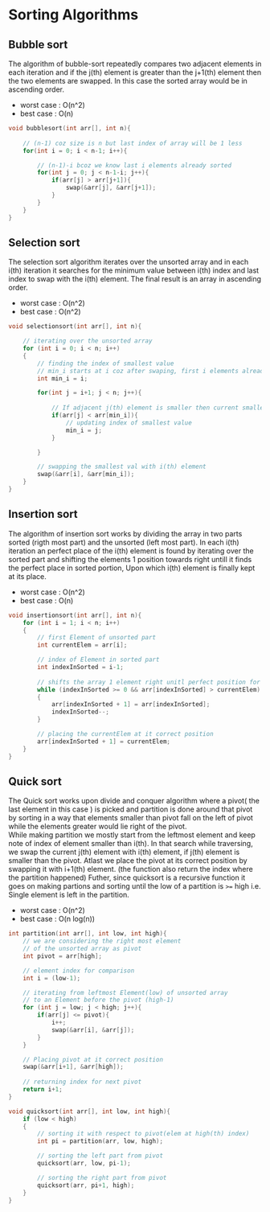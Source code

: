 # Sorting Algorithms

## Bubble sort
The algorithm of bubble-sort  repeatedly compares two adjacent elements in each iteration and if the j(th) element is greater than the j+1(th) element then the two elements are swapped.
In this case the sorted array would be in ascending order.
* worst case : O(n^2)
* best case : O(n)

```c
void bubblesort(int arr[], int n){
    
    // (n-1) coz size is n but last index of array will be 1 less
    for(int i = 0; i < n-1; i++){

        // (n-1)-i bcoz we know last i elements already sorted
        for(int j = 0; j < n-1-i; j++){
            if(arr[j] > arr[j+1]){
                swap(&arr[j], &arr[j+1]);
            }
        }
    }
}
```

## Selection sort
The selection sort algorithm iterates over the unsorted array and in each i(th) iteration it searches for the minimum value between i(th) index and last index to swap with the i(th) element.
The final result is an array in ascending order.

* worst case : O(n^2)
* best case :  O(n^2)

```c
void selectionsort(int arr[], int n){

    // iterating over the unsorted array
    for (int i = 0; i < n; i++)
    {
        // finding the index of smallest value
        // min_i starts at i coz after swaping, first i elements already sorted
        int min_i = i; 

        for(int j = i+1; j < n; j++){
            
            // If adjacent j(th) element is smaller then current smallest
            if(arr[j] < arr[min_i]){
                // updating index of smallest value
                min_i = j; 
            }

        }

        // swapping the smallest val with i(th) element
        swap(&arr[i], &arr[min_i]);
    }
}
```

## Insertion sort
The algorithm of insertion sort works by dividing the array in two parts sorted (rigth most part) and the unsorted (left most part). In each i(th) iteration an perfect place of the i(th) element is found by iterating over the sorted part and shifting the elements 1 position towards right untill it finds the perfect place in sorted portion, Upon which i(th) element is finally kept at its place.

* worst case : O(n^2)
* best case :  O(n)

```c
void insertionsort(int arr[], int n){
    for (int i = 1; i < n; i++)
    {   
        // first Element of unsorted part
        int currentElem = arr[i];

        // index of Element in sorted part
        int indexInSorted = i-1;
        
        // shifts the array 1 element right unitl perfect position for currentElem
        while (indexInSorted >= 0 && arr[indexInSorted] > currentElem)
        {    
            arr[indexInSorted + 1] = arr[indexInSorted];
            indexInSorted--;
        }

        // placing the currentElem at it correct position
        arr[indexInSorted + 1] = currentElem;
    }   
}
```

## Quick sort
The Quick sort works upon divide and conquer algorithm where a pivot( the last element in this case ) is picked and partition is done around that pivot by sorting in a way that elements smaller than pivot fall on the left of pivot while the elements greater would lie right of the pivot.\
While making partition we mostly start from the leftmost element and keep note of index of element smaller than i(th). In that search while traversing, we swap the current j(th) element with i(th) element, if j(th) element is smaller than the pivot. Atlast we place the pivot at its correct position by swapping it with i+1(th) element. (the function also return the index where the partition happened)
Futher, since quicksort is a recursive function it goes on making partions and sorting until the low of a partition is `>=` high i.e. Single element is left in the partition.

* worst case : O(n^2)
* best case : O(n log(n))

```c
int partition(int arr[], int low, int high){
    // we are considering the right most element
    // of the unsorted array as pivot
    int pivot = arr[high];

    // element index for comparison
    int i = (low-1);

    // iterating from leftmost Element(low) of unsorted array
    // to an Element before the pivot (high-1)
    for (int j = low; j < high; j++){
        if(arr[j] <= pivot){
            i++;
            swap(&arr[i], &arr[j]);
        }
    }

    // Placing pivot at it correct position
    swap(&arr[i+1], &arr[high]);
    
    // returning index for next pivot
    return i+1;
}

void quicksort(int arr[], int low, int high){
    if (low < high)
    {
        // sorting it with respect to pivot(elem at high(th) index)
        int pi = partition(arr, low, high);

        // sorting the left part from pivot
        quicksort(arr, low, pi-1);

        // sorting the right part from pivot
        quicksort(arr, pi+1, high);
    }   
}
```